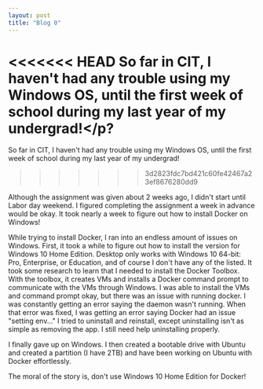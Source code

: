 ```yaml
---
layout: post
title: "Blog 0"
---
```


<<<<<<< HEAD
  So far in CIT, I haven't had any trouble using my Windows OS, until the first week of school during my last year of my undergrad!</p?
=======
  So far in CIT, I haven't had any trouble using my Windows OS, until the first week of school during my last year of my undergrad!
>>>>>>> 3d2823fdc7bd421c60fe42467a23ef8676280dd9

  Although the assignment was given about 2 weeks ago, I didn't start until Labor day weekend. I figured completing the assignment a week in advance would be okay. It took nearly a week to figure out how to install Docker on Windows!

  While trying to install Docker, I ran into an endless amount of issues on Windows. First, it took a while to figure out how to install the version for Windows 10 Home Edition. Desktop only works with Windows 10 64-bit: Pro, Enterprise, or Education, and of course I don't have any of the listed. It took some research to learn that I needed to install the Docker Toolbox. With the toolbox, it creates VMs and installs a Docker command prompt to communicate with the VMs through Windows. I was able to install the VMs and command prompt okay, but there was an issue with running docker. I was constantly getting an error saying the daemon wasn't running. When that error was fixed, I was getting an error saying Docker had an issue "setting env..." I tried to uninstall and reinstall, except uninstalling isn't as simple as removing the app. I still need help uninstalling properly.

  I finally gave up on Windows. I then created a bootable drive with Ubuntu and created a partition (I have 2TB) and have been working on Ubuntu with Docker effortlessly.

  The moral of the story is, don't use Windows 10 Home Edition for Docker!
